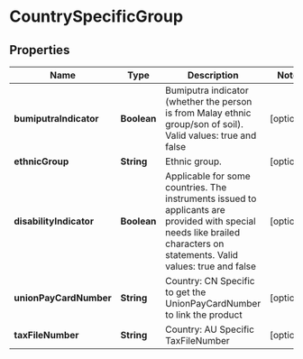 # CountrySpecificGroup

## Properties
Name | Type | Description | Notes
------------ | ------------- | ------------- | -------------
**bumiputraIndicator** | **Boolean** | Bumiputra indicator (whether the person is from Malay ethnic group/son of soil). Valid values: true and false |  [optional]
**ethnicGroup** | **String** | Ethnic group. |  [optional]
**disabilityIndicator** | **Boolean** | Applicable for some countries. The instruments issued to applicants are provided with special needs like brailed characters on statements. Valid values: true and false |  [optional]
**unionPayCardNumber** | **String** | Country: CN Specific to get the UnionPayCardNumber to link the product |  [optional]
**taxFileNumber** | **String** | Country: AU Specific TaxFileNumber |  [optional]
